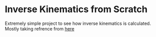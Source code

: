 # Inverse Kinematics from Scratch

Extremely simple project to see how inverse kinematics is calculated. Mostly taking refrence from [here](https://motion.cs.illinois.edu/RoboticSystems/InverseKinematics.html)
